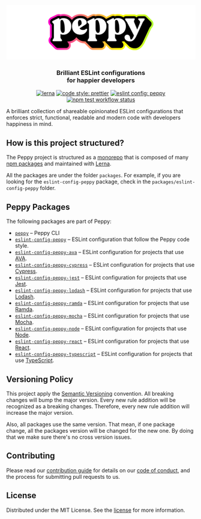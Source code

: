 <div align="center"><img src="media/readme-banner.png" width="600" role="presentation" /></div>

<h3 align="center">Brilliant ESLint configurations<br/> for happier developers</h3>

<p align="center">
<a href="https://lerna.js.org/"><img src="https://img.shields.io/badge/maintained%20with-lerna-cc00ff.svg" alt="lerna" /></a>
    <a href="https://prettier.io/"><img src="https://img.shields.io/badge/code_style-prettier-ff69b4.svg" alt="code style: prettier" /></a>
    <a href="https://github.com/arsnl/peppy"><img src="https://img.shields.io/badge/config-peppy-B0FF31.svg?logo=eslint" alt="eslint config: peppy" /></a>
    <a href="https://github.com/arsnl/peppy/actions?query=workflow%3Atest+branch%main"><img src="https://github.com/arsnl/peppy/workflows/test/badge.svg?branch=main" alt="npm test workflow status" /></a>
</p>

A brilliant collection of shareable opinionated ESLint configurations that enforces strict, functional, readable and modern code with developers happiness in mind.

## How is this project structured?

The Peppy project is structured as a [monorepo](https://en.wikipedia.org/wiki/Monorepo) that is composed of many [npm packages](#peppy-packages) and maintained with [Lerna](https://lerna.js.org/).

All the packages are under the folder `packages`. For example, if you are looking for the `eslint-config-peppy` package, check in the `packages/eslint-config-peppy` folder.

## Peppy Packages

The following packages are part of Peppy:

- [`peppy`](https://www.npmjs.com/package/peppy) – Peppy CLI
- [`eslint-config-peppy`](https://www.npmjs.com/package/eslint-config-peppy) – ESLint configuration that follow the Peppy code style.
- [`eslint-config-peppy-ava`](https://www.npmjs.com/package/eslint-config-peppy-ava) – ESLint configuration for projects that use [AVA](https://ava.li/).
- [`eslint-config-peppy-cypress`](https://www.npmjs.com/package/eslint-config-peppy-cypress) – ESLint configuration for projects that use [Cypress](https://cypress.io/).
- [`eslint-config-peppy-jest`](https://www.npmjs.com/package/eslint-config-peppy-jest) – ESLint configuration for projects that use [Jest](https://jestjs.io/).
- [`eslint-config-peppy-lodash`](https://www.npmjs.com/package/eslint-config-peppy-lodash) – ESLint configuration for projects that use [Lodash](https://lodash.com/).
- [`eslint-config-peppy-ramda`](https://www.npmjs.com/package/eslint-config-peppy-ramda) – ESLint configuration for projects that use [Ramda](https://ramdajs.com/).
- [`eslint-config-peppy-mocha`](https://www.npmjs.com/package/eslint-config-peppy-mocha) – ESLint configuration for projects that use [Mocha](https://mochajs.org/).
- [`eslint-config-peppy-node`](https://www.npmjs.com/package/eslint-config-peppy-node) – ESLint configuration for projects that use [Node](https://nodejs.org/).
- [`eslint-config-peppy-react`](https://www.npmjs.com/package/eslint-config-peppy-react) – ESLint configuration for projects that use [React](https://reactjs.org/).
- [`eslint-config-peppy-typescript`](https://www.npmjs.com/package/eslint-config-peppy-typescript) – ESLint configuration for projects that use [TypeScript](http://typescriptlang.org/).

## Versioning Policy

This project apply the [Semantic Versioning](https://semver.org/) convention. All breaking changes will bump the major version. Every new rule addition will be recognized as a breaking changes. Therefore, every new rule addition will increase the major version.

Also, all packages use the same version. That mean, if one package change, all the packages version will be changed for the new one. By doing that we make sure there's no cross version issues.

## Contributing

Please read our [contribution guide](/CONTRIBUTING.md) for details on our [code of conduct](/CODE_OF_CONDUCT.md), and the process for submitting pull requests to us.

## License

Distributed under the MIT License. See the [license](/LICENSE) for more information.

